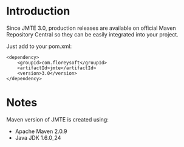 # Introduction #

Since JMTE 3.0, production releases are available on official Maven Repository Central so they can be easily integrated into your project.

Just add to your pom.xml:

```
<dependency>
    <groupId>com.floreysoft</groupId>
    <artifactId>jmte</artifactId>
    <version>3.0</version>
</dependency>
```

# Notes #

Maven version of JMTE is created using:

  * Apache Maven 2.0.9
  * Java JDK 1.6.0\_24